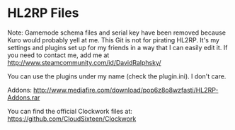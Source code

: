 # HL2RP Files
Note: Gamemode schema files and serial key have been removed because Kuro would probably yell at me. This Git is not for pirating HL2RP. It's my settings and plugins set up for my friends in a way that I can easily edit it.
If you need to contact me, add me at http://www.steamcommunity.com/id/DavidRalphsky/

You can use the plugins under my name (check the plugin.ini). I don't care.

Addons: http://www.mediafire.com/download/pop6z8o8wzfasti/HL2RP-Addons.rar

You can find the official Clockwork files at: https://github.com/CloudSixteen/Clockwork
